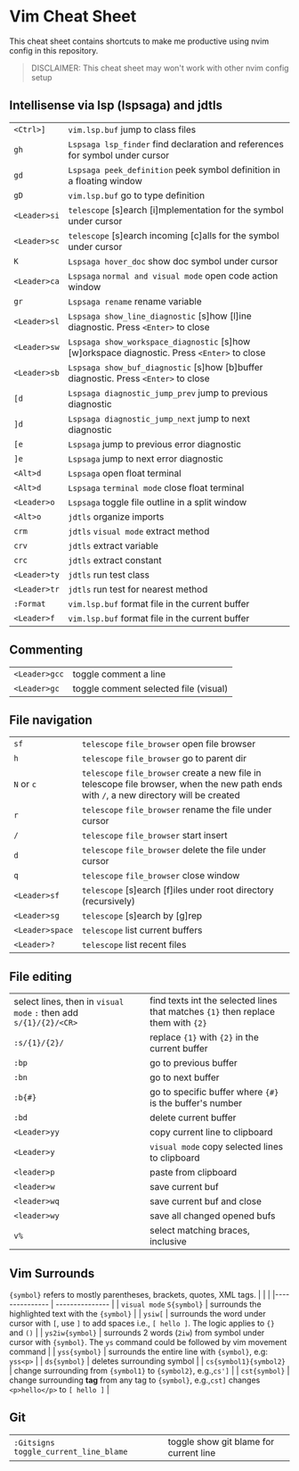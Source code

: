 # Vim Cheat Sheet
This cheat sheet contains shortcuts to make me productive using nvim config in this repository.

> DISCLAIMER: This cheat sheet may won't work with other nvim config setup

## Intellisense via lsp (lspsaga) and jdtls
| | |
|--------------- | --------------- |
| `<Ctrl>]`   | `vim.lsp.buf` jump to class files |
| `gh` | `Lspsaga lsp_finder` find declaration and references for symbol under cursor |
| `gd` | `Lspsaga peek_definition` peek symbol definition in a floating window |
| `gD` | `vim.lsp.buf` go to type definition |
| `<Leader>si` | `telescope` [s]earch [i]mplementation for the symbol under cursor |
| `<Leader>sc` | `telescope` [s]earch incoming [c]alls for the symbol under cursor |
| `K` | `Lspsaga hover_doc` show doc symbol under cursor |
| `<Leader>ca` | `Lspsaga` `normal and visual mode` open code action window |
| `gr` | `Lspsaga rename` rename variable |
| `<Leader>sl` | `Lspsaga show_line_diagnostic` [s]how [l]ine diagnostic. Press `<Enter>` to close |
| `<Leader>sw` | `Lspsaga show_workspace_diagnostic` [s]how [w]orkspace diagnostic. Press `<Enter>` to close |
| `<Leader>sb` | `Lspsaga show_buf_diagnostic` [s]how [b]buffer diagnostic. Press `<Enter>` to close |
| `[d` | `Lspsaga diagnostic_jump_prev` jump to previous diagnostic |
| `]d` | `Lspsaga diagnostic_jump_next` jump to next diagnostic |
| `[e` | `Lspsaga` jump to previous error diagnostic |
| `]e` | `Lspsaga` jump to next error diagnostic |
| `<Alt>d` | `Lspsaga` open float terminal |
| `<Alt>d` | `Lspsaga` `terminal mode` close float terminal |
| `<Leader>o` | `Lspsaga` toggle file outline in a split window |
| `<Alt>o` | `jdtls` organize imports |
| `crm` | `jdtls` `visual mode` extract method |
| `crv` | `jdtls` extract variable |
| `crc` | `jdtls` extract constant |
| `<Leader>ty` | `jdtls` run test class |
| `<Leader>tr` | `jdtls` run test for nearest method |
| `:Format` | `vim.lsp.buf` format file in the current buffer |
| `<Leader>f` | `vim.lsp.buf` format file in the current buffer |

## Commenting
| | |
|--------------- | --------------- |
| `<Leader>gcc` | toggle comment a line |
| `<Leader>gc` | toggle comment selected file (visual) |

## File navigation
| | |
|--------------- | --------------- |
| `sf` | `telescope` `file_browser` open file browser |
| `h` | `telescope` `file_browser` go to parent dir |
| `N` or `c` | `telescope` `file_browser` create a new file in telescope file browser, when the new path ends with `/`, a new directory will be created |
| `r` | `telescope` `file_browser` rename the file under cursor |
| `/` | `telescope` `file_browser` start insert |
| `d` | `telescope` `file_browser` delete the file under cursor |
| `q` | `telescope` `file_browser` close window |
| `<Leader>sf` | `telescope` [s]earch [f]iles under root directory (recursively) |
| `<Leader>sg` | `telescope` [s]earch by [g]rep |
| `<Leader>space` | `telescope` list current buffers |
| `<Leader>?` | `telescope` list recent files |

## File editing
| | |
|--------------- | --------------- |
| select lines, then in `visual mode` `:` then add `s/{1}/{2}/<CR>` | find texts int the selected lines that matches `{1}` then replace them with `{2}` |
| `:s/{1}/{2}/` | replace `{1}` with `{2}` in the current buffer |
| `:bp` | go to previous buffer |
| `:bn` | go to next buffer |
| `:b{#}` | go to specific buffer where `{#}` is the buffer's number |
| `:bd` | delete current buffer |
| `<Leader>yy` | copy current line to clipboard |
| `<Leader>y` | `visual mode` copy selected lines to clipboard |
| `<leader>p` | paste from clipboard |
| `<leader>w` | save current buf |
| `<leader>wq` | save current buf and close |
| `<leader>wy` | save all changed opened bufs |
| `v%` | select matching braces, inclusive |

## Vim Surrounds
`{symbol}` refers to mostly parentheses, brackets, quotes, XML tags.
| | |
|--------------- | --------------- |
| `visual mode` `S{symbol}` | surrounds the highlighted text with the `{symbol}` |
| `ysiw[` | surrounds the word under cursor with `[`, use `]` to add spaces i.e., `[ hello ]`. The logic applies to `{}` and `()` |
| `ys2iw{symbol}` | surrounds 2 words (`2iw`) from symbol under cursor with `{symbol}`. The `ys` command could be followed by vim movement command |
| `yss{symbol}` | surrounds the entire line with `{symbol}`, e.g: `yss<p>` |
| `ds{symbol}` | deletes surrounding symbol |
| `cs{symbol1}{symbol2}` | change surrounding from `{symbol1}` to `{symbol2}`, e.g.,`cs']` |
| `cst{symbol}` | change surrounding **tag** from any tag to `{symbol}`, e.g.,`cst]` changes `<p>hello</p>` to `[ hello ]` |

## Git
| | |
|--------------- | --------------- |
| `:Gitsigns toggle_current_line_blame` | toggle show git blame for current line |



